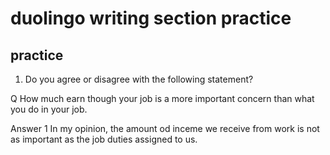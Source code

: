# duolingo writing section practice

## practice

1. Do you agree or disagree with the following statement?

Q
    How much earn though your job is a more important concern than what you do in your job.

Answer 1
    In my opinion, the amount od inceme we receive from work is not as important as the job duties assigned to us.
